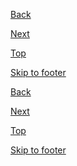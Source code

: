 <p><a class="js-focus-me au-direction-link au-direction-link--left" href="#">Back</a></p>
<p><a class="js-focus-me au-direction-link" href="#">Next</a></p>
<p><a class="js-focus-me au-direction-link au-direction-link--up" href="#">Top</a></p>
<p><a class="js-focus-me au-direction-link au-direction-link--down" href="#">Skip to footer</a></p>

<div class="au-body au-body--dark">
  <p><a class="js-focus-me au-direction-link au-direction-link--left" href="#">Back</a></p>
  <p><a class="js-focus-me au-direction-link" href="#">Next</a></p>
  <p><a class="js-focus-me au-direction-link au-direction-link--up" href="#">Top</a></p>
  <p><a class="js-focus-me au-direction-link au-direction-link--down" href="#">Skip to footer</a></p>
</div>
